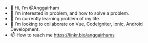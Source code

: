 - 👋 Hi, I’m @Anggairham
- 👀 I’m interested in problem, and how to solve a problem.
- 🌱 I’m currently learning problem of my life.
- 💞️ I’m looking to collaborate on Vue, Codeigniter, Ionic, Android Development.
- 📫 How to reach me https://linkr.bio/anggairhams

<!---
Anggairham/Anggairham is a ✨ special ✨ repository because its `README.md` (this file) appears on your GitHub profile.
You can click the Preview link to take a look at your changes.
--->
